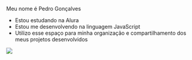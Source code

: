 Meu nome é Pedro Gonçalves

- Estou estudando na Alura
- Estou me desenvolvendo na linguagem JavaScript
- Utilizo esse espaço para minha organização e compartilhamento dos meus projetos desenvolvidos



![](https://media.tenor.com/MKk_-FFOkcUAAAAj/kimetsu-no-yaiba-lightning.gif)
